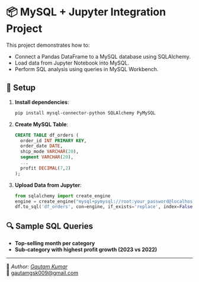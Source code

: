 
# 📦 MySQL + Jupyter Integration Project

This project demonstrates how to:

- Connect a Pandas DataFrame to a MySQL database using SQLAlchemy.
- Load data from Jupyter Notebook into MySQL.
- Perform SQL analysis using queries in MySQL Workbench.

## 🔧 Setup

1. **Install dependencies**:
   ```bash
   pip install mysql-connector-python SQLAlchemy PyMySQL
   ```

2. **Create MySQL Table**:
   ```sql
   CREATE TABLE df_orders (
     order_id INT PRIMARY KEY,
     order_date DATE,
     ship_mode VARCHAR(20),
     segment VARCHAR(20),
     ...
     profit DECIMAL(7,2)
   );
   ```

3. **Upload Data from Jupyter**:
   ```python
   from sqlalchemy import create_engine
   engine = create_engine("mysql+pymysql://root:your_password@localhost:3306/project1")
   df.to_sql('df_orders', con=engine, if_exists='replace', index=False)
   ```

## 🔍 Sample SQL Queries

- **Top-selling month per category**  
- **Sub-category with highest profit growth (2023 vs 2022)**


---

👤 *Author: [Gautam Kumar](https://www.linkedin.com/in/gautam-kumar-a83bb3223/)*  
📧 gautamgsk009@gmail.com
